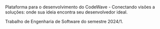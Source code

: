 Plataforma para o desenvolvimento do CodeWave - Conectando visões a soluções: onde sua ideia encontra seu desenvolvedor ideal.


Trabalho de Engenharia de Software do semestre 2024/1.
